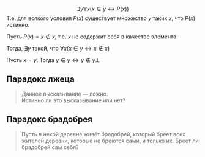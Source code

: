 $$
\exists y \forall x(x \in y \leftrightarrow P(x))
$$
Т.е. для всякого условия $P(x)$ существует множество $y$ таких $x$, что $P(x)$ истинно.

Пусть $P(x) = x \notin x$, т.е. $x$ не содержит себя в качестве элемента.

Тогда, $\exists y$ такой, что $\forall x (x \in y \leftrightarrow x \notin x)$

Пусть $x = y$.
Тогда $y \in y \leftrightarrow y \notin y \bot$

## Парадокс лжеца
> Данное высказывание — ложно.  
> Истинно ли это высказывание или нет?

## Парадокс брадобрея
>Пусть в некой деревне живёт брадобрей, который бреет всех жителей деревни, которые не бреются сами, и только их.
>Бреет ли брадобрей сам себя?

